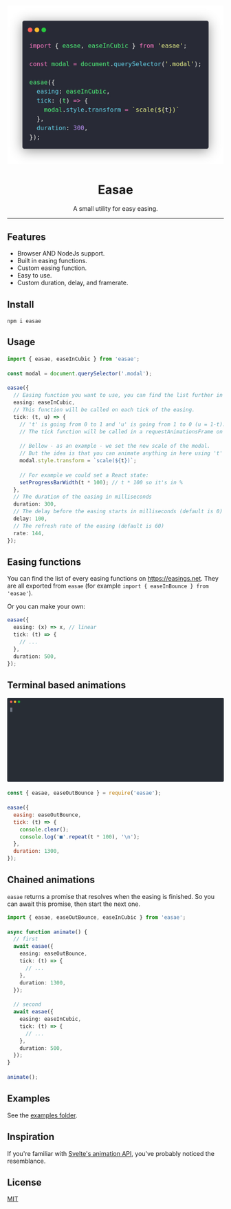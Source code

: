 <p align="center">
  <img src="https://raw.githubusercontent.com/AnatoleLucet/easae/main/docs/assets/code-preview.webp" />
</p>

<h1 align="center">Easae</h1>

<p align="center">A small utility for easy easing.</p>

---

## Features

- Browser AND NodeJs support.
- Built in easing functions.
- Custom easing function.
- Easy to use.
- Custom duration, delay, and framerate.

## Install

```
npm i easae
```

## Usage

```ts
import { easae, easeInCubic } from 'easae';

const modal = document.querySelector('.modal');

easae({
  // Easing function you want to use, you can find the list further in the doc.
  easing: easeInCubic,
  // This function will be called on each tick of the easing.
  tick: (t, u) => {
    // 't' is going from 0 to 1 and 'u' is going from 1 to 0 (u = 1-t).
    // The tick function will be called in a requestAnimationsFrame on the browser, and a setTimeout in Node.

    // Bellow - as an example - we set the new scale of the modal.
    // But the idea is that you can animate anything in here using 't' and 'u'.
    modal.style.transform = `scale(${t})`;

    // For example we could set a React state:
    setProgressBarWidth(t * 100); // t * 100 so it's in %
  },
  // The duration of the easing in milliseconds
  duration: 300,
  // The delay before the easing starts in milliseconds (default is 0)
  delay: 100,
  // The refresh rate of the easing (default is 60)
  rate: 144,
});
```

## Easing functions

You can find the list of every easing functions on https://easings.net. They are all exported from `easae` (for example `import { easeInBounce } from 'easae'`).

Or you can make your own:

```ts
easae({
  easing: (x) => x, // linear
  tick: (t) => {
    // ...
  },
  duration: 500,
});
```

## Terminal based animations

<p align="center">
  <img width="1000px" src="https://raw.githubusercontent.com/AnatoleLucet/easae/main/docs/assets/terminal.svg" />
</p>

```js
const { easae, easeOutBounce } = require('easae');

easae({
  easing: easeOutBounce,
  tick: (t) => {
    console.clear();
    console.log('■'.repeat(t * 100), '\n');
  },
  duration: 1300,
});
```

## Chained animations

`easae` returns a promise that resolves when the easing is finished. So you can await this promise, then start the next one.

```ts
import { easae, easeOutBounce, easeInCubic } from 'easae';

async function animate() {
  // first
  await easae({
    easing: easeOutBounce,
    tick: (t) => {
      // ...
    },
    duration: 1300,
  });

  // second
  await easae({
    easing: easeInCubic,
    tick: (t) => {
      // ...
    },
    duration: 500,
  });
}

animate();
```

## Examples

See the [examples folder](examples).

## Inspiration

If you're familiar with [Svelte's animation API](https://svelte.dev/docs#animate_fn), you've probably noticed the resemblance.

## License

[MIT](LICENSE)
